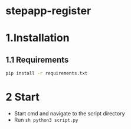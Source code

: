 # stepapp-register

<h1>1.Installation</h1>
<h2>1.1 Requirements</h2>

```sh
pip install -r requirements.txt
```

<h1>2 Start</h1>

- Start cmd and navigate to the script directory
- Run ```sh python3 script.py ```

